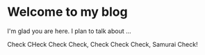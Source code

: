 # Welcome to my blog

I'm glad you are here. I plan to talk about ...

Check CHeck Check Check, Check Check Check, Samurai Check!
